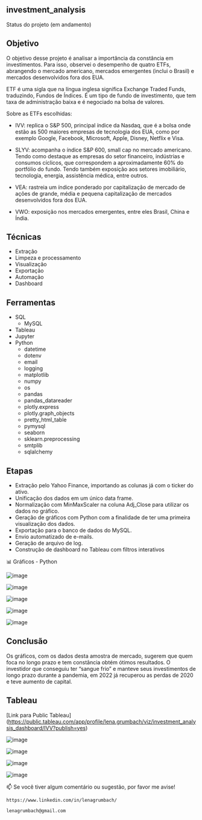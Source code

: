 ## investment_analysis
  Status do projeto (em andamento)

## Objetivo

O objetivo desse projeto é analisar a importância da constância em investimentos. Para isso, observei o desempenho de quatro ETFs, abrangendo o mercado americano, mercados emergentes (inclui o Brasil) e mercados desenvolvidos fora dos EUA.

ETF é uma sigla que na língua inglesa significa Exchange Traded Funds, traduzindo, Fundos de Índices. É um tipo de fundo de investimento, que tem taxa de administração baixa e é negociado na bolsa de valores.

Sobre as ETFs escolhidas:

* IVV: replica o S&P 500, principal índice da Nasdaq, que é a bolsa onde estão as 500 maiores empresas de tecnologia dos EUA, como por exemplo Google, Facebook, Microsoft, Apple, Disney, Netflix e Visa.

* SLYV: acompanha o índice S&P 600, small cap no mercado americano. Tendo como destaque as empresas do setor financeiro, indústrias e consumos cíclicos, que correspondem a aproximadamente 60% do portfólio do fundo. Tendo também exposição aos setores imobiliário, tecnologia, energia, assistência médica, entre outros.

* VEA: rastreia um índice ponderado por capitalização de mercado de ações de grande, média e pequena capitalização de mercados desenvolvidos fora dos EUA.

* VWO:  exposição nos mercados emergentes, entre eles Brasil, China e Índia.
  
## Técnicas
  - Extração
  - Limpeza e processamento
  - Visualização
  - Exportação
  - Automação 
  - Dashboard
    
## Ferramentas 
  * SQL
    * MySQL
  * Tableau
  * Jupyter
  * Python
      * datetime
      * dotenv
      * email
      * logging
      * matplotlib
      * numpy
      * os
      * pandas
      * pandas_datareader
      * plotly.express
      * plotly.graph_objects
      * pretty_html_table
      * pymysql
      * seaborn
      * sklearn.preprocessing
      * smtplib
      * sqlalchemy
    
## Etapas
  - Extração pelo Yahoo Finance, importando as colunas já com o ticker do ativo.
  - Unificação dos dados em um único data frame.
  - Normalização com MinMaxScaler na coluna Adj_Close para utilizar os dados no gráfico.
  - Geração de gráficos com Python com a finalidade de ter uma primeira visualização dos dados.
  - Exportação para o banco de dados do MySQL.
  - Envio automatizado de e-mails.
  - Geração de arquivo de log.
  - Construção de dashboard no Tableau com filtros interativos

📊 Gráficos - Python

![image](https://user-images.githubusercontent.com/112282677/207751381-334c5090-fb3c-4ab0-b4bb-9d9fe55fb846.png)

![image](https://user-images.githubusercontent.com/112282677/207751455-b9bec284-965a-405a-9109-3096d3f776d3.png)

![image](https://user-images.githubusercontent.com/112282677/207751522-0517081c-772d-46cf-93da-600a19acfc49.png)

![image](https://user-images.githubusercontent.com/112282677/207751581-264b4675-d045-45b8-b199-fcaa4c289e0d.png)

![image](https://user-images.githubusercontent.com/112282677/207751636-4a02355e-e6d2-44b4-8673-83a4a6378da4.png)


## Conclusão

Os gráficos, com os dados desta amostra de mercado, sugerem que quem foca no longo prazo e tem constância obtém ótimos resultados. O investidor que conseguiu ter “sangue frio” e manteve seus investimentos de longo prazo durante a pandemia, em 2022 já recuperou as perdas de 2020 e teve aumento de capital.
  
## Tableau

[Link para Public Tableau] (https://public.tableau.com/app/profile/lena.grumbach/viz/investment_analysis_dashboard/IVV?publish=yes)



![image](https://user-images.githubusercontent.com/112282677/207752469-9e232ba1-d78d-4614-aaa1-e7d31cd019bd.png)

![image](https://user-images.githubusercontent.com/112282677/207752683-48736ea6-276a-4a12-baab-5816d28baba1.png)

![image](https://user-images.githubusercontent.com/112282677/207752876-98fbdb63-0c64-4d63-a84d-b66707d10dc2.png)

![image](https://user-images.githubusercontent.com/112282677/207752952-681da14a-bd3c-475e-900c-1f2581eba094.png)



📫 Se você tiver algum comentário ou sugestão, por favor me avise!
    
    https://www.linkedin.com/in/lenagrumbach/
    
    lenagrumbach@gmail.com
